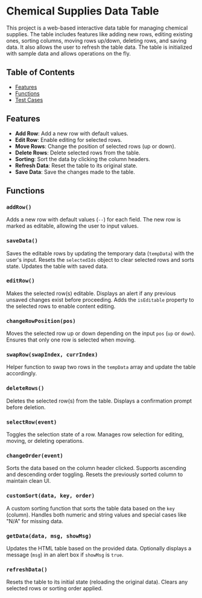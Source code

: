 <h1>Chemical Supplies Data Table</h1>
    
<p>This project is a web-based interactive data table for managing chemical supplies. The table includes features like adding new rows, editing existing ones, sorting columns, moving rows up/down, deleting rows, and saving data. It also allows the user to refresh the table data. The table is initialized with sample data and allows operations on the fly.</p>
<h2>Table of Contents</h2>
<ul>
    <li><a href="#features">Features</a></li>
    <li><a href="#functions">Functions</a></li>
    <li><a href="#test-cases">Test Cases</a></li>
</ul>

<h2 id="features">Features</h2>
<ul>
    <li><strong>Add Row</strong>: Add a new row with default values.</li>
    <li><strong>Edit Row</strong>: Enable editing for selected rows.</li>
    <li><strong>Move Rows</strong>: Change the position of selected rows (up or down).</li>
    <li><strong>Delete Rows</strong>: Delete selected rows from the table.</li>
    <li><strong>Sorting</strong>: Sort the data by clicking the column headers.</li>
    <li><strong>Refresh Data</strong>: Reset the table to its original state.</li>
    <li><strong>Save Data</strong>: Save the changes made to the table.</li>
</ul>

<h2 id="functions">Functions</h2>

<h3><code>addRow()</code></h3>
<p>Adds a new row with default values (<code>--</code>) for each field. The new row is marked as editable, allowing the user to input values.</p>

<h3><code>saveData()</code></h3>
<p>Saves the editable rows by updating the temporary data (<code>tempData</code>) with the user's input. Resets the <code>selectedIds</code> object to clear selected rows and sorts state. Updates the table with saved data.</p>

<h3><code>editRow()</code></h3>
<p>Makes the selected row(s) editable. Displays an alert if any previous unsaved changes exist before proceeding. Adds the <code>isEditable</code> property to the selected rows to enable content editing.</p>

<h3><code>changeRowPosition(pos)</code></h3>
<p>Moves the selected row up or down depending on the input <code>pos</code> (<code>up</code> or <code>down</code>). Ensures that only one row is selected when moving.</p>

<h3><code>swapRow(swapIndex, currIndex)</code></h3>
<p>Helper function to swap two rows in the <code>tempData</code> array and update the table accordingly.</p>

<h3><code>deleteRows()</code></h3>
<p>Deletes the selected row(s) from the table. Displays a confirmation prompt before deletion.</p>

<h3><code>selectRow(event)</code></h3>
<p>Toggles the selection state of a row. Manages row selection for editing, moving, or deleting operations.</p>

<h3><code>changeOrder(event)</code></h3>
<p>Sorts the data based on the column header clicked. Supports ascending and descending order toggling. Resets the previously sorted column to maintain clean UI.</p>

<h3><code>customSort(data, key, order)</code></h3>
<p>A custom sorting function that sorts the table data based on the <code>key</code> (column). Handles both numeric and string values and special cases like "N/A" for missing data.</p>

<h3><code>getData(data, msg, showMsg)</code></h3>
<p>Updates the HTML table based on the provided data. Optionally displays a message (<code>msg</code>) in an alert box if <code>showMsg</code> is <code>true</code>.</p>

<h3><code>refreshData()</code></h3>
<p>Resets the table to its initial state (reloading the original data). Clears any selected rows or sorting order applied.</p>
